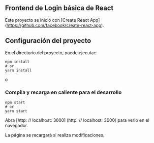 ## Frontend de Login básica de React

Este proyecto se inició con [Create React App] (https://github.com/facebook/create-react-app).

## Configuración del proyecto

En el directorio del proyecto, puede ejecutar:
```
npm install
# or
yarn install
```


o

### Compila y recarga en caliente para el desarrollo

```
npm start
# or
yarn start
```


Abra [http: // localhost: 3000] (http: // localhost: 3000) para verlo en el navegador.

La página se recargará si realiza modificaciones. 
